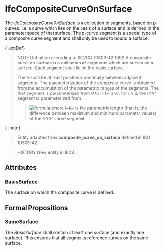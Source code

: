 # IfcCompositeCurveOnSurface

The _IfcCompositeCurveOnSurface_ is a collection of segments, based on p-curves. i.e. a curve which lies on the basis of a surface and is defined in the parameter space of that surface. The p-curve segment is a special type of a composite curve segment and shall only be used to bound a surface.
<!-- end of short definition -->

{ .extDef}
> NOTE Definition according to ISO/CD 10303-42:1992
> A composite curve on surface is a collection of segments which are curves on a surface. Each segment shall lie on the basis surface.
>
> There shall be at least positional continuity between adjacent segments. The parameterization of the composite curve is obtained from the accumulation of the parametric ranges of the segments. The first segment is parameterized from _0_ to _l~1~_, and, for _i ≥ 2_, the _i^th^_ segment is parameterized from
>
>> ![formula](../../../../figures/ifccompositecurveonsurface-math1.gif)
> where _l~k~_ is the parametric length (that is, the difference between maximum and minimum parameter values) of the _k^th^_ curve segment.
>


{ .note}
> Entity adapted from **composite_curve_on_surface** defined in ISO 10303-42.

> HISTORY New entity in IFC4.

## Attributes

### BasisSurface
The surface on which the composite curve is defined.

## Formal Propositions

### SameSurface
The _BasisSurface_ shall contain at least one surface (and exactly one surface). This ensures that all segments reference curves on the same surface.
